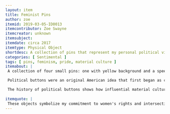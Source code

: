```yaml
---
layout: item
title: Feminist Pins
author: zoe
itemid: 2019-03-05-ID0013
itemcontributor: Zoe Swayne
itemcreator: unknown
itemsubject:
itemdate: circa 2017
itemtype: Physical Object
shortdesc: A collection of pins that represent my personal political views, specifically feminsim and LGBTQ+ rights.
categories: [ Sentimental ]
tags: [ pins, feminism, pride, material culture ]
itemabout: |
 A collection of four small pins: one with yellow background and a speech bubble with the words "what the hell are you doing?", one with a white background with a light pink frame with two flowers at the top and bottom that says "girls support girls", one light blue that says "women supporting women", and one with the gay pride flag covering the entire pin.

 Political buttons were an original American idea that first began as celebratory pieces of cloth as a way to show admiration for the elected candidate. Pins began to be used as political propaganda when Andrew Jackson and John Quincy Adams ran against each other in 1824 and 1828. Grassroots political organization became very influential during those elections, and they took advantage of how easy it was to mass produce political buttons in order to spread their message. They began to be referred to  as pins after they were painted and the clasp on the back was replaced with a pin in 1916. [You can find more information in the article "Political Buttons and the Material Culture of American Politics, 1828-1976".](https://www.jstor.org/stable/40492044?seq=1#metadata_info_tab_contents)

 The history of political buttons shows how influential material culture is to weave a story together. Items like these show how the general population felt about social and political issues at the time through concise messages, and reflects the nuances of how political opponents would target each other as well as promote themselves. These feminist pins reflect the opinions of the mainstream intersectional feminist movements in the United States in the early 21st century.
 
itemquote: |
 These objects symbolize my commitment to women's rights and intersectional feminism, as well as a way to show off my sexual orientation and a reminder of my time at the women's march. 
---
```

